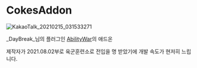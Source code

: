 # CokesAddon
![KakaoTalk_20210215_031533271](https://user-images.githubusercontent.com/67231422/107893921-2654a080-6f71-11eb-90e4-374636782b1a.png)

_DayBreak_님의 플러그인 [AbilityWar](https://github.com/DayBreak365/AbilityWar)의 애드온

제작자가 2021.08.02부로 육군훈련소로 전입을 명 받았기에 개발 속도가 현저히 느립니다.
